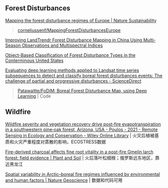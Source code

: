 
## Forest Disturbances

[Mapping the forest disturbance regimes of Europe | Nature Sustainability](https://www.nature.com/articles/s41893-020-00609-y)

> [corneliussenf/MappingForestDisturbancesEurope](https://github.com/corneliussenf/MappingForestDisturbancesEurope)

[Improving LandTrendr Forest Disturbance Mapping in China Using Multi-Season Observations and Multispectral Indices](https://www.mdpi.com/2072-4292/15/9/2381)

[Object-Based Classification of Forest Disturbance Types in the Conterminous United States](https://www.mdpi.com/2072-4292/11/5/477)

[Evaluating deep learning methods applied to Landsat time series subsequences to detect and classify boreal forest disturbances events: The challenge of partial and progressive disturbances - ScienceDirect](https://www.sciencedirect.com/science/article/pii/S0034425724001184?via%3Dihub)

> [Patawaitte/FoDiM: Boreal Forest Disturbance Map, using Deep Learning](https://github.com/Patawaitte/FoDiM?tab=readme-ov-file) | Code

## Wildfire

[Wildfire severity and vegetation recovery drive post‐fire evapotranspiration in a southwestern pine‐oak forest, Arizona, USA - Poulos - 2021 - Remote Sensing in Ecology and Conservation - Wiley Online Library](https://zslpublications.onlinelibrary.wiley.com/doi/full/10.1002/rse2.210) | 火灾后植被基质和火灾严重程度对蒸散的影响，ECOSTRESS数据

[Fire-derived charcoal affects fine root vitality in a post-fire Gmelin larch forest: field evidence | Plant and Soil](https://link.springer.com/article/10.1007/s11104-017-3217-x) | 火后落叶松细根；俄罗斯远东地区，靠近黑龙江

[Spatial variability in Arctic–boreal fire regimes influenced by environmental and human factors | Nature Geoscience](https://www.nature.com/articles/s41561-024-01505-2) | 数据和代码可用